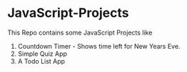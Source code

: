 # JavaScript-Projects

This Repo contains some JavaScript Projects like 
1. Countdown Timer - Shows time left for New Years Eve.
2. Simple Quiz App
3. A Todo List App

